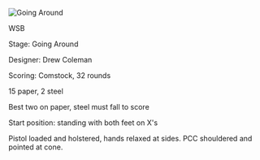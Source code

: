 ![Going Around](https://github.com/bagellord/USPSA-Stages/blob/master/31%2B%20rounds/Going%20Around%20-%2032%20rounds%20-%20Comstock/Going%20Around.png)

WSB

Stage: Going Around

Designer: Drew Coleman

Scoring: Comstock, 32 rounds

15 paper, 2 steel

Best two on paper, steel must fall to score

Start position: standing with both feet on X's

Pistol loaded and holstered, hands relaxed at sides. PCC shouldered and pointed at cone.
